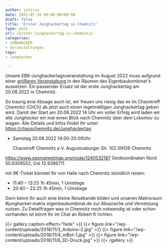 ```yaml
---
author: jotilux
date: 2022-07-26 09:00:00+00:00
draft: false
title: 'Erster Junghackertag in Chemnitz'
type: post
url: /erster-junghackertag-in-chemnitz/
categories:
- JUNGHACKER
- Veranstaltungen
tags:
- Junghacker

---
```


Unsere EBK-Junghackertagsveranstaltung im August 2022 muss aufgrund einer [größeren Veranstaltung](https://www.offene-werkstaetten.org/post/eigenbaulaune) in den Räumen des Eigenbaukombinat's aussetzen. Ein passender Ersatz ist der erste Junghackertag am 20.08.2022 in Chemnitz.

<!-- more -->

So traurig eine Absage auch ist, wir freuen uns riesig das es im Chaostreff Chemnitz (ChCh) ab jetzt auch einen regelmäßigen Junghackertag geben wird. Damit der Start am 20.08.2022 14 Uhr ein voller Erfolg wird laden wir *alle Junghacker* ein mal einen Blick nach Chemnitz über dem Lokomov zu wagen.
Alle Details und Infos findet Ihr unter: https://chaoschemnitz.de/Junghackertag

* Samstag 20.08.2022 14:00-20:00Uhr

  Chaostreff Chemnitz e.V.
  Augustusburger Str. 102
  09126 Chemnitz

https://www.openstreetmap.org/node/1240532187
  Geokoordinaten Nord 50.8306552, Ost 12.9396711

mit 9€-Ticket könntet Ihr von Halle nach Chemnitz stündlich reisen:
* 11:40 – 13:25 1h 45min, 1 Umstiege
* 20:40 – 22:25 1h 45min, 1 Umstiege

Gern könnt Ihr auch eine kleine Reisebande bilden und unseren Matrixraum #junghacker:matrix.eigenbaukombinat.de zur Absprache und Vernetzung nutzen. Zu Detailfragen was in Chemnitz noch notwendig ist oder schon vorhanden ist könnt Ihr im Chat an Robert K richten.

{{< gallery caption-effect="fade" >}}
{{< figure link="/wp-content/uploads/2018/11/3_Arduino-2.jpg" >}}
{{< figure link="/wp-content/uploads/2018/11/4_mBot-1.jpg" >}}
{{< figure link="/wp-content/uploads/2018/11/6_3D-Druck.jpg" >}}
{{< /gallery >}}
